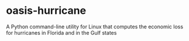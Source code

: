 # oasis-hurricane
A Python command-line utility for Linux that computes the economic loss for hurricanes in Florida and in the Gulf states
